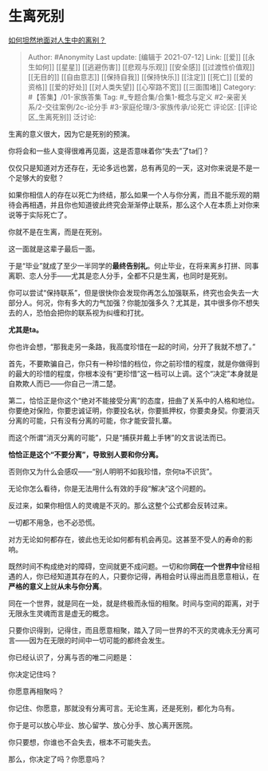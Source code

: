 # 生离死别
[如何坦然地面对人生中的离别？](https://www.zhihu.com/question/280659978/answer/1993168089)

> Author: #Anonymity
> Last update: [编辑于 2021-07-12]
> Link: [[爱]] [[永生如何]] [[星星]] [[逃避伤害]] [[悲观与乐观]] [[安全感]] [[过渡性价值观]] [[无目的]] [[自由意志]] [[保持自我]] [[保持快乐]] [[注定]] [[死亡]] [[爱的资格]] [[爱的好处]] [[对人类失望]] [[心窄路不宽]] [[三面围堵]]
> Category: #【答集】/01-家族答集
> Tag: #_专题合集/合集1-概念与定义 #2-亲密关系/2-交往案例/2c-论分手 #3-家庭伦理/3-家族传承/论死亡
> 评论区: [[评论区_生离死别]]
> 泛讨论:

生离的意义很大，因为它是死别的预演。

你将会和一些人变得很难再见面，这是否意味着你“失去”了ta们？

仅仅只是知道对方还存在，无论多远也罢，总有再见的一天，这对你来说是不是一个足够大的安慰？

如果你相信人的存在以死亡为终结，那么如果一个人与你分离，而且不能乐观的期待会再相遇，并且你也知道彼此终究会渐渐停止联系，那么这个人在本质上对你来说等于实际死亡了。

你就不是在生离，而是在死别。

这一面就是这辈子最后一面。

于是“毕业”就成了至少一半同学的**最终告别礼**。何止毕业，在将来离乡打拼、同事离职、恋人分手——尤其是恋人分手，全都不只是生离，也同时是死别。

你可以尝试“保持联系”，但是很快你会发现你再怎么加强联系，终究也会失去一大部分人。何况，你有多大的力气加强？你能加强多久？尤其是，其中很多你不想失去的人，恐怕会把你的联系视为纠缠和打扰。

**尤其是ta。**

你也许会想，“那我走另一条路，我高度珍惜在一起的时间，分开了我就不想了。”

首先，不要欺骗自己，你只有一种珍惜的档位，你之前珍惜的程度，就是你做得到的最大的珍惜的程度，你根本没有“更珍惜”这一档可以上调。这个“决定”本身就是自欺欺人而已——你自己一清二楚。

第二，恰恰正是你这个“绝对不能接受分离”的态度，扭曲了关系中的人格和地位。你要绝对保险，你要忠诚证明，你要投名状，你要抵押权，你要卖身契。你要消灭分离的可能，只有没有分离的可能，你才能安营扎寨。

而这个所谓“消灭分离的可能”，只是“捕获并戴上手铐”的文言说法而已。

**恰恰正是这个“不要分离”，导致别人要和你分离。**

否则你又为什么会感叹——“别人明明不如我珍惜，奈何ta不识货”。

无论你怎么看待，你是无法用什么有效的手段“解决”这个问题的。

反过来，如果你相信人的灵魂是不灭的。那么这整个公式都会反转过来。

一切都不用急，也不必恐慌。

对方无论如何都存在，彼此也无论如何都有机会再见。这甚至不受人的寿命的影响。

既然时间不构成绝对的障碍，空间就更不成问题。一切和你**同在一个世界中**曾经相遇的人，你已经知道其存在的人，只要你记得，再相会时认得出而且愿意相认，在**严格的意义上**就**从未与你分离**。

同在一个世界，就是同在一处，就是终极而永恒的相聚。时间与空间的距离，对于无限永生灵魂而言是虚无的概念。

只要你识得到，记得住，而且愿意相聚，踏入了同一世界的不灭的灵魂永无分离可言——因为在无限的时间中一切可能的都终会发生。

你已经认识了，分离与否的唯二问题是：

你决定记住吗？

你愿意再相聚吗？

你记住、你愿意，那就没有分离可言。无论生离，还是死别，都化为乌有。

你于是可以放心毕业、放心留学、放心分手、放心离开医院。

你只要想，你谁也不会失去，根本不可能失去。

那么，你决定了吗？你愿意吗？
